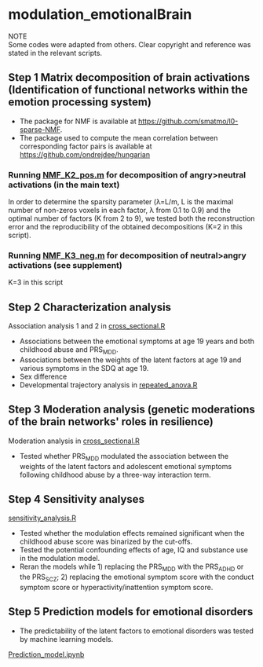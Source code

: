 # modulation_emotionalBrain
NOTE  
Some codes were adapted from others. Clear copyright and reference was stated in the relevant scripts.  

Step 1 Matrix decomposition of brain activations (Identification of functional networks within the emotion processing system)
--------------
* The package for NMF is available at https://github.com/smatmo/l0-sparse-NMF.
* The package used to compute the mean correlation between corresponding factor pairs is available at https://github.com/ondrejdee/hungarian

### Running [NMF_K2_pos.m](https://github.com/hanluyt/modulation_emotionalBrain/blob/main/NMF_K2_pos.m) for decomposition of angry>neutral activations (in the main text)
In order to determine the sparsity parameter (λ=L/m, L is the maximal number of non-zeros voxels in each factor, λ from 0.1 to 0.9) and the optimal number of factors (K from 2 to 9), we tested both the reconstruction error and the reproducibility of the obtained decompositions (K=2 in this script).

### Running [NMF_K3_neg.m](https://github.com/hanluyt/modulation_emotionalBrain/blob/main/NMF_K3_neg.m) for decomposition of neutral>angry activations (see supplement)
K=3 in this script

Step 2 Characterization analysis
-------------
Association analysis 1 and 2 in [cross_sectional.R](https://github.com/hanluyt/modulation_emotionalBrain/blob/main/cross_sectional.R) 
* Associations between the emotional symptoms at age 19 years and both childhood abuse and PRS<sub>MDD</sub>. 
* Associations between the weights of the latent factors at age 19 and various symptoms in the SDQ at age 19.
* Sex difference
* Developmental trajectory analysis in [repeated_anova.R](https://github.com/hanluyt/modulation_emotionalBrain/blob/main/repeated_anova.R) 

Step 3 Moderation analysis (genetic moderations of the brain networks' roles in resilience)
-----------
Moderation analysis in [cross_sectional.R](https://github.com/hanluyt/modulation_emotionalBrain/blob/main/cross_sectional.R) 
* Tested whether PRS<sub>MDD</sub> modulated the association between the weights of the latent factors and adolescent emotional symptoms following childhood abuse by a three-way interaction term.

Step 4 Sensitivity analyses
-------------
[sensitivity_analysis.R](https://github.com/hanluyt/modulation_emotionalBrain/blob/main/sensitivity_analysis.R) 
* Tested whether the modulation effects remained significant when the childhood abuse score was binarized by the cut-offs. 
* Tested the potential confounding effects of age, IQ and substance use in the modulation model. 
* Reran the models while 1) replacing the PRS<sub>MDD</sub> with the PRS<sub>ADHD</sub> or the PRS<sub>SCZ</sub>; 2) replacing the emotional symptom score with the conduct symptom score or hyperactivity/inattention symptom score. 

Step 5 Prediction models for emotional disorders 
-----------
* The predictability of the latent factors to emotional disorders was tested by machine learning models.  

[Prediction_model.ipynb](https://github.com/hanluyt/modulation_emotionalBrain/blob/main/Prediction_model.ipynb)







